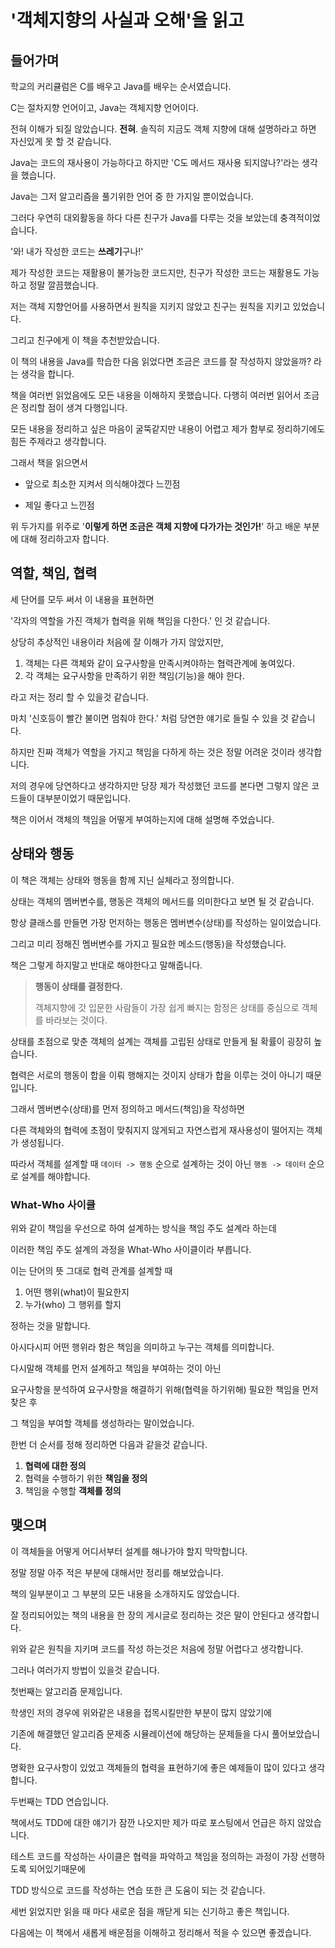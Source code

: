 # '객체지향의 사실과 오해'을 읽고





## 들어가며

학교의 커리큘럼은 C를 배우고 Java를 배우는 순서였습니다.

C는 절차지향 언어이고, Java는 객체지향 언어이다.

전혀 이해가 되질 않았습니다. **전혀**. 솔직히 지금도 객체 지향에 대해 설명하라고 하면 자신있게 못 할 것 같습니다.

Java는 코드의 재사용이 가능하다고 하지만 'C도 메서드 재사용 되지않나?'라는 생각을 했습니다.

Java는 그저 알고리즘을 풀기위한 언어 중 한 가지일 뿐이었습니다.





그러다 우연히 대외활동을 하다 다른 친구가 Java를 다루는 것을 보았는데 충격적이었습니다.

'와! 내가 작성한 코드는 **쓰레기**구나!'

제가 작성한 코드는 재활용이 불가능한 코드지만, 친구가 작성한 코드는 재활용도 가능하고 정말 깔끔했습니다.

저는 객체 지향언어를 사용하면서 원칙을 지키지 않았고 친구는 원칙을 지키고 있었습니다.

그리고 친구에게 이 책을 추천받았습니다.





이 책의 내용을 Java를 학습한 다음 읽었다면 조금은 코드를 잘 작성하지 않았을까? 라는 생각을 합니다.

책을 여러번 읽었음에도 모든 내용을 이해하지 못했습니다. 다행히 여러번 읽어서 조금은 정리할 점이 생겨 다행입니다.

모든 내용을 정리하고 싶은 마음이 굴뚝같지만 내용이 어렵고 제가 함부로 정리하기에도 힘든 주제라고 생각합니다.





그래서 책을 읽으면서 

- 앞으로 최소한 지켜서 의식해야겠다 느낀점

- 제일 좋다고 느낀점 

위 두가지를 위주로 '**이렇게 하면 조금은 객체 지향에 다가가는 것인가!**' 하고 배운 부분에 대해 정리하고자 합니다.





## 역할, 책임, 협력

세 단어를 모두 써서 이 내용을 표현하면

'각자의 역할을 가진 객체가 협력을 위해 책임을 다한다.' 인 것 같습니다.

상당히 추상적인 내용이라 처음에 잘 이해가 가지 않았지만, 





1. 객체는 다른 객체와 같이 요구사항을 만족시켜야하는 협력관계에 놓여있다.
2. 각 객체는 요구사항을 만족하기 위한 책임(기능)을 해야 한다.

라고 저는 정리 할 수 있을것 같습니다.





마치 '신호등이 빨간 불이면 멈춰야 한다.' 처럼 당연한 얘기로 들릴 수 있을 것 같습니다.

하지만 진짜 객체가 역할을 가지고 책임을 다하게 하는 것은 정말 어려운 것이라 생각합니다.

저의 경우에 당연하다고 생각하지만 당장 제가 작성했던 코드를 본다면 그렇지 않은 코드들이 대부분이었기 때문입니다.





책은 이어서 객체의 책임을 어떻게 부여하는지에 대해 설명해 주었습니다.





## 상태와 행동

이 책은 객체는 상태와 행동을 함께 지닌 실체라고 정의합니다.

상태는 객체의 멤버변수를, 행동은 객체의 메서드를 의미한다고 보면 될 것 같습니다.

항상 클래스를 만들면 가장 먼저하는 행동은 멤버변수(상태)를 작성하는 일이었습니다.

그리고 미리 정해진 멤버변수를 가지고 필요한 메소드(행동)을 작성했습니다.

책은 그렇게 하지말고 반대로 해야한다고 말해줍니다.

> **행동이 상태를 결정한다.**
>
> 객체지향에 갓 입문한 사람들이 가장 쉽게 빠지는 함정은 상태를 중심으로 객체를 바라보는 것이다.

상태를 초점으로 맞춘 객체의 설계는 객체를 고립된 상태로 만들게 될 확률이 굉장히 높습니다.

협력은 서로의 행동이 합을 이뤄 행해지는 것이지 상태가 합을 이루는 것이 아니기 때문입니다.

그래서 멤버변수(상태)를 먼저 정의하고 메서드(책임)을 작성하면

다른 객체와의 협력에 초점이 맞춰지지 않게되고 자연스럽게 재사용성이 떨어지는 객체가 생성됩니다.




따라서 객체를 설계할 때 `데이터 -> 행동` 순으로 설계하는 것이 아닌 `행동 -> 데이터` 순으로 설계를 해야합니다.





### What-Who 사이클

위와 같이 책임을 우선으로 하여 설계하는 방식을 책임 주도 설계라 하는데

이러한 책임 주도 설계의 과정을 What-Who 사이클이라 부릅니다.





이는 단어의 뜻 그대로 협력 관계를 설계할 때 

1. 어떤 행위(what)이 필요한지
2. 누가(who) 그 행위를 할지

정하는 것을 말합니다.

아시다시피 어떤 행위라 함은 책임을 의미하고 누구는 객체를 의미합니다.





다시말해 객체를 먼저 설계하고 책임을 부여하는 것이 아닌

요구사항을 분석하여 요구사항을 해결하기 위해(협력을 하기위해) 필요한 책임을 먼저 찾은 후

그 책임을 부여할 객체를 생성하라는 말이었습니다.





한번 더 순서를 정해 정리하면 다음과 같을것 같습니다.

1. **협력에 대한 정의**
2. 협력을 수행하기 위한 **책임을 정의**
3. 책임을 수행할 **객체를 정의**





## 맺으며

이 객체들을 어떻게 어디서부터 설계를 해나가야 할지 막막합니다.

정말 정말 아주 적은 부분에 대해서만 정리를 해보았습니다.

책의 일부분이고 그 부분의 모든 내용을 소개하지도 않았습니다.

잘 정리되어있는 책의 내용을 한 장의 게시글로 정리하는 것은 말이 안된다고 생각합니다.





위와 같은 원칙을 지키며 코드를 작성 하는것은 처음에 정말 어렵다고 생각합니다.

그러나 여러가지 방법이 있을것 같습니다.





첫번째는 알고리즘 문제입니다.

학생인 저의 경우에 위와같은 내용을 접목시킬만한 부분이 많지 않았기에

기존에 해결했던 알고리즘 문제중 시뮬레이션에 해당하는 문제들을 다시 풀어보았습니다.

명확한 요구사항이 있었고 객체들의 협력을 표현하기에 좋은 예제들이 많이 있다고 생각합니다.





두번째는 TDD 연습입니다.

책에서도 TDD에 대한 얘기가 잠깐 나오지만 제가 따로 포스팅에서 언급은 하지 않았습니다.

테스트 코드를 작성하는 사이클은 협력을 파악하고 책임을 정의하는 과정이 가장 선행하도록 되어있기때문에

TDD 방식으로 코드를 작성하는 연습 또한 큰 도움이 되는 것 같습니다.





세번 읽었지만 읽을 때 마다 새로운 점을 깨닫게 되는 신기하고 좋은 책입니다.

다음에는 이 책에서 새롭게 배운점을 이해하고 정리해서 적을 수 있으면 좋겠습니다.